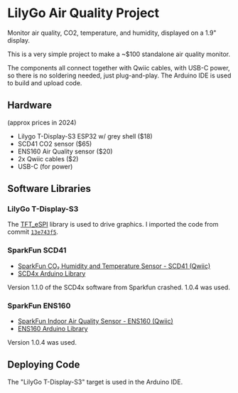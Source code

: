 # LilyGo Air Quality Project

Monitor air quality, CO2, temperature, and humidity, displayed on a
1.9" display.

This is a very simple project to make a ~$100 standalone air quality
monitor.

The components all connect together with Qwiic cables, with USB-C
power, so there is no soldering needed, just plug-and-play.  The
Arduino IDE is used to build and upload code.

## Hardware

(approx prices in 2024)

- Lilygo T-Display-S3 ESP32 w/ grey shell ($18)
- SCD41 CO2 sensor ($65)
- ENS160 Air Quality sensor ($20)
- 2x Qwiic cables ($2)
- USB-C (for power)

## Software Libraries

### LilyGo T-Display-S3

The [TFT_eSPI](https://github.com/Xinyuan-LilyGO/T-Display-S3/) library is used to drive graphics.  I imported the code from commit [`13e743f5`](https://github.com/Xinyuan-LilyGO/T-Display-S3/tree/13e743f5653217dfd0c13d9007aff0230e9acc3c).

### SparkFun SCD41

- [SparkFun CO₂ Humidity and Temperature Sensor - SCD41 (Qwiic)](https://www.sparkfun.com/products/22396)
- [SCD4x Arduino Library](https://github.com/sparkfun/SparkFun_SCD4x_Arduino_Library)

Version 1.1.0 of the SCD4x software from Sparkfun crashed.  1.0.4 was used.

### SparkFun ENS160

- [SparkFun Indoor Air Quality Sensor - ENS160 (Qwiic)](https://www.sparkfun.com/products/20844)
- [ENS160 Arduino Library](https://github.com/sparkfun/SparkFun_Indoor_Air_Quality_Sensor-ENS160_Arduino_Library)

Version 1.0.4 was used.

## Deploying Code

The "LilyGo T-Display-S3" target is used in the Arduino IDE.
